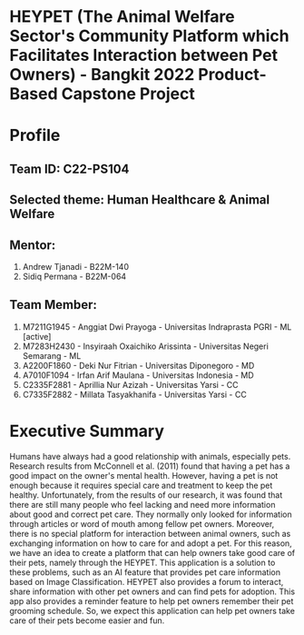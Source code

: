 # HEYPET (The Animal Welfare Sector's Community Platform which Facilitates Interaction between Pet Owners) - Bangkit 2022 Product-Based Capstone Project

# Profile
## Team ID: C22-PS104 

## Selected theme: Human Healthcare & Animal Welfare

## Mentor: 
1. Andrew Tjanadi - B22M-140
2. Sidiq Permana - B22M-064

## Team Member: 
1. M7211G1945 - Anggiat Dwi Prayoga - Universitas Indraprasta PGRI - ML [active]
2. M7283H2430 - Insyiraah Oxaichiko Arissinta - Universitas Negeri Semarang - ML
3. A2200F1860 - Deki Nur Fitrian - Universitas Diponegoro - MD
4. A7010F1094 - Irfan Arif Maulana - Universitas Indonesia - MD
5. C2335F2881 - Aprillia Nur Azizah - Universitas Yarsi - CC
6. C7335F2882 - Millata Tasyakhanifa - Universitas Yarsi - CC

# Executive Summary
Humans have always had a good relationship with animals, especially pets. Research results from McConnell et al. (2011) found that having a pet has a good impact on the owner's mental health. However, having a pet is not enough because it requires special care and treatment to keep the pet healthy. Unfortunately, from the results of our research, it was found that there are still many people who feel lacking and need more information about good and correct pet care. They normally only looked for information through articles or word of mouth among fellow pet owners. Moreover, there is no special platform for interaction between animal owners, such as exchanging information on how to care for and adopt a pet. For this reason, we have an idea to create a platform that can help owners take good care of their pets, namely through the HEYPET. This application is a solution to these problems, such as an AI feature that provides pet care information based on Image Classification. HEYPET also provides a forum to interact, share information with other pet owners and can find pets for adoption. This app also provides a reminder feature to help pet owners remember their pet grooming schedule. So, we expect this application can help pet owners take care of their pets become easier and fun.
